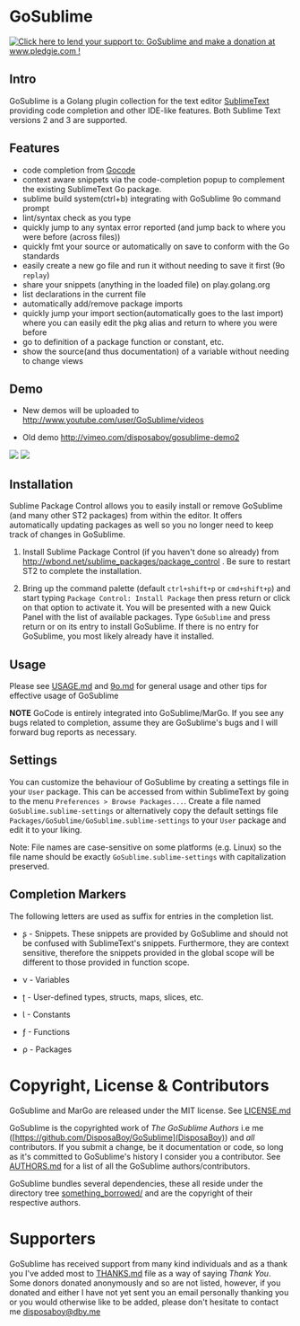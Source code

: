 GoSublime
=========

<a href='http://www.pledgie.com/campaigns/19078'><img alt='Click here to lend your support to: GoSublime and make a donation at www.pledgie.com !' src='http://www.pledgie.com/campaigns/19078.png?skin_name=chrome' border='0' /></a>

Intro
-----

GoSublime is a Golang plugin collection for the text editor [SublimeText](http://www.sublimetext.com/) providing code completion and other IDE-like features. Both Sublime Text versions 2 and 3 are supported.

Features
--------

* code completion from [Gocode](https://github.com/nsf/gocode)
* context aware snippets via the code-completion popup to complement the existing SublimeText Go package.
* sublime build system(ctrl+b) integrating with GoSublime 9o command prompt
* lint/syntax check as you type
* quickly jump to any syntax error reported (and jump back to where you were before (across files))
* quickly fmt your source or automatically on save to conform with the Go standards
* easily create a new go file and run it without needing to save it first (9o `replay`)
* share your snippets (anything in the loaded file) on play.golang.org
* list declarations in the current file
* automatically add/remove package imports
* quickly jump your import section(automatically goes to the last import) where you can easily edit the pkg alias and return to where you were before
* go to definition of a package function or constant, etc.
* show the source(and thus documentation) of a variable without needing to change views

Demo
----

* New demos will be uploaded to http://www.youtube.com/user/GoSublime/videos

* Old demo http://vimeo.com/disposaboy/gosublime-demo2

![](https://github.com/DisposaBoy/GoSublime/raw/master/ss/2.png)
![](https://github.com/DisposaBoy/GoSublime/raw/master/ss/1.png)

Installation
------------

Sublime Package Control allows you to easily install or remove GoSublime (and many other ST2 packages) from within the editor. It offers automatically updating packages as well so you no longer need to keep track of changes in GoSublime.

1. Install Sublime Package Control (if you haven't done so already) from http://wbond.net/sublime_packages/package_control . Be sure to restart ST2 to complete the installation.

2. Bring up the command palette (default `ctrl+shift+p` or `cmd+shift+p`) and start typing `Package Control: Install Package` then press return or click on that option to activate it. You will be presented with a new Quick Panel with the list of available packages. Type `GoSublime` and press return or on its entry to install GoSublime. If there is no entry for GoSublime, you most likely already have it installed.

Usage
-----

Please see [USAGE.md](USAGE.md) and [9o.md](9o.md) for general usage and other tips for effective usage of GoSublime

**NOTE** GoCode is entirely integrated into GoSublime/MarGo. If you see any bugs related to completion,
assume they are GoSublime's bugs and I will forward bug reports as necessary.

Settings
--------

You can customize the behaviour of GoSublime by creating a settings file in your `User` package. This can be accessed from within SublimeText by going to the menu `Preferences > Browse Packages...`. Create a file named `GoSublime.sublime-settings` or alternatively copy the default settings file `Packages/GoSublime/GoSublime.sublime-settings` to your `User` package and edit it to your liking.

Note: File names are case-sensitive on some platforms (e.g. Linux) so the file name should be exactly `GoSublime.sublime-settings` with capitalization preserved.

Completion Markers
------------------

The following letters are used as suffix for entries in the completion list.

* ʂ - Snippets. These snippets are provided by GoSublime and should not be confused with SublimeText's snippets. Furthermore, they are context sensitive, therefore the snippets provided in the global scope will be different to those provided in function scope.

* ν - Variables

* ʈ - User-defined types, structs, maps, slices, etc.

* Ɩ - Constants

* ƒ - Functions

* ρ - Packages


Copyright, License & Contributors
=================================

GoSublime and MarGo are released under the MIT license. See [LICENSE.md](LICENSE.md)

GoSublime is the copyrighted work of *The GoSublime Authors* i.e me ([https://github.com/DisposaBoy/GoSublime](DisposaBoy)) and *all* contributors. If you submit a change, be it documentation or code, so long as it's committed to GoSublime's history I consider you a contributor. See [AUTHORS.md](AUTHORS.md) for a list of all the GoSublime authors/contributors.

GoSublime bundles several dependencies, these all reside under the directory tree [something_borrowed/](something_borrowed/) and are the copyright of their respective authors.

Supporters
==========

GoSublime has received support from many kind individuals and as a thank you I've added most to [THANKS.md](THANKS.md) file as a way of saying *Thank You*. Some donors donated anonymously and so are not listed, however, if you donated and either I have not yet sent you an email personally thanking you or you would otherwise like to be added, please don't hesitate to contact me disposaboy@dby.me

